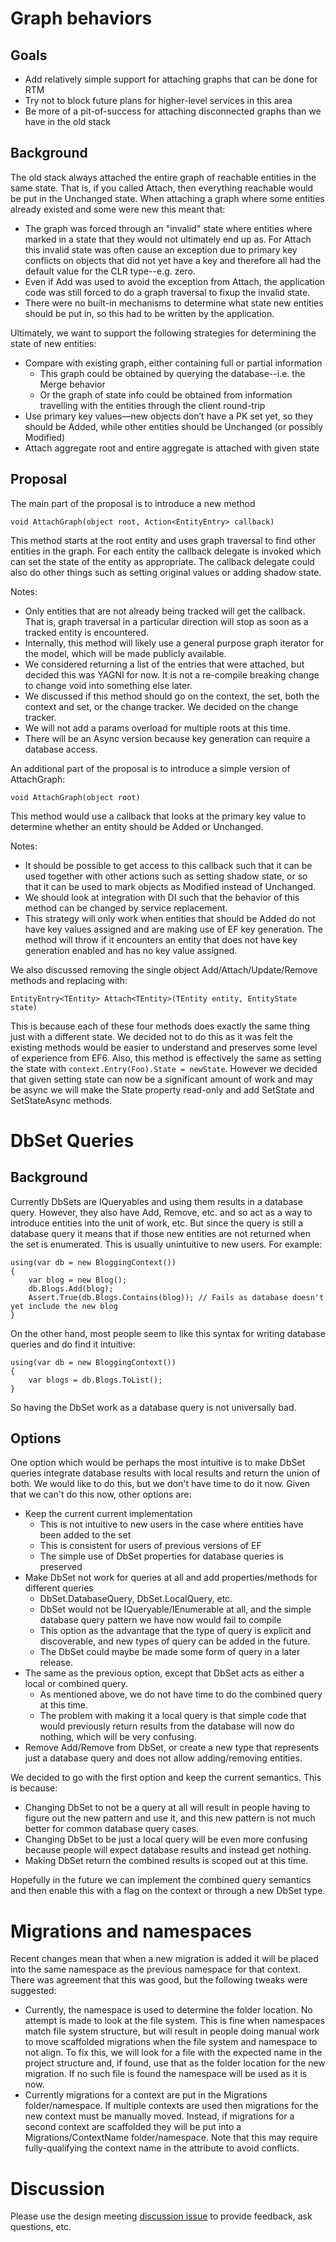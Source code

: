 # Graph behaviors

## Goals

* Add relatively simple support for attaching graphs that can be done for RTM
* Try not to block future plans for higher-level services in this area
* Be more of a pit-of-success for attaching disconnected graphs than we have in the old stack

## Background

The old stack always attached the entire graph of reachable entities in the same state. That is, if you called Attach, then everything reachable would be put in the Unchanged state. When attaching a graph where some entities already existed and some were new this meant that:
* The graph was forced through an "invalid" state where entities where marked in a state that they would not ultimately end up as. For Attach this invalid state was often cause an exception due to primary key conflicts on objects that did not yet have a key and therefore all had the default value for the CLR type--e.g. zero.
* Even if Add was used to avoid the exception from Attach, the application code was still forced to do a graph traversal to fixup the invalid state.
* There were no built-in mechanisms to determine what state new entities should be put in, so this had to be written by the application.

Ultimately, we want to support the following strategies for determining the state of new entities:
* Compare with existing graph, either containing full or partial information
  * This graph could be obtained by querying the database--i.e. the Merge behavior
  * Or the graph of state info could be obtained from information travelling with the entities through the client round-trip
* Use primary key values—new objects don’t have a PK set yet, so they should be Added, while other entities should be Unchanged (or possibly Modified)
* Attach aggregate root and entire aggregate is attached with given state

## Proposal

The main part of the proposal is to introduce a new method

`void AttachGraph(object root, Action<EntityEntry> callback)`

This method starts at the root entity and uses graph traversal to find other entities in the graph. For each entity the callback delegate is invoked which can set the state of the entity as appropriate. The callback delegate could also do other things such as setting original values or adding shadow state.

Notes:
* Only entities that are not already being tracked will get the callback. That is, graph traversal in a particular direction will stop as soon as a tracked entity is encountered.
* Internally, this method will likely use a general purpose graph iterator for the model, which will be made publicly available.
* We considered returning a list of the entries that were attached, but decided this was YAGNI for now. It is not a re-compile breaking change to change void into something else later.
* We discussed if this method should go on the context, the set, both the context and set, or the change tracker. We decided on the change tracker.
* We will not add a params overload for multiple roots at this time.
* There will be an Async version because key generation can require a database access.

An additional part of the proposal is to introduce a simple version of AttachGraph:

`void AttachGraph(object root)`

This method would use a callback that looks at the primary key value to determine whether an entity should be Added or Unchanged.

Notes:
* It should be possible to get access to this callback such that it can be used together with other actions such as setting shadow state, or so that it can be used to mark objects as Modified instead of Unchanged.
* We should look at integration with DI such that the behavior of this method can be changed by service replacement.
* This strategy will only work when entities that should be Added do not have key values assigned and are making use of EF key generation. The method will throw if it encounters an entity that does not have key generation enabled and has no key value assigned.

We also discussed removing the single object Add/Attach/Update/Remove methods and replacing with:

`EntityEntry<TEntity> Attach<TEntity>(TEntity entity, EntityState state)`

This is because each of these four methods does exactly the same thing just with a different state. We decided not to do this as it was felt the existing methods would be easier to understand and preserves some level of experience from EF6. Also, this method is effectively the same as setting the state with `context.Entry(Foo).State = newState`. However we decided that given setting state can now be a significant amount of work and may be async we will make the State property read-only and add SetState and SetStateAsync methods.

# DbSet Queries

## Background

Currently DbSets are IQueryables and using them results in a database query. However, they also have Add, Remove, etc. and so act as a way to introduce entities into the unit of work, etc. But since the query is still a database query it means that if those new entities are not returned when the set is enumerated. This is usually unintuitive to new users. For example:

```
using(var db = new BloggingContext())
{
    var blog = new Blog();
    db.Blogs.Add(blog);
    Assert.True(db.Blogs.Contains(blog)); // Fails as database doesn't yet include the new blog
}
```

On the other hand, most people seem to like this syntax for writing database queries and do find it intuitive:

```
using(var db = new BloggingContext())
{
    var blogs = db.Blogs.ToList();
}
```

So having the DbSet work as a database query is not universally bad.

## Options

One option which would be perhaps the most intuitive is to make DbSet queries integrate database results with local results and return the union of both. We would like to do this, but we don't have time to do it now. Given that we can't do this now, other options are:

* Keep the current current implementation
  * This is not intuitive to new users in the case where entities have been added to the set
  * This is consistent for users of previous versions of EF
  * The simple use of DbSet properties for database queries is preserved
* Make DbSet not work for queries at all and add properties/methods for different queries
  * DbSet.DatabaseQuery, DbSet.LocalQuery, etc.
  * DbSet would not be IQueryable/IEnumerable at all, and the simple database query pattern we have now would fail to compile
  * This option as the advantage that the type of query is explicit and discoverable, and new types of query can be added in the future.
  * The DbSet could maybe be made some form of query in a later release.
* The same as the previous option, except that DbSet acts as either a local or combined query.
  * As mentioned above, we do not have time to do the combined query at this time.
  * The problem with making it a local query is that simple code that would previously return results from the database will now do nothing, which will be very confusing.
* Remove Add/Remove from DbSet, or create a new type that represents just a database query and does not allow adding/removing entities.

We decided to go with the first option and keep the current semantics. This is because:
* Changing DbSet to not be a query at all will result in people having to figure out the new pattern and use it, and this new pattern is not much better for common database query cases.
* Changing DbSet to be just a local query will be even more confusing because people will expect database results and instead get nothing.
* Making DbSet return the combined results is scoped out at this time.

Hopefully in the future we can implement the combined query semantics and then enable this with a flag on the context or through a new DbSet type.

# Migrations and namespaces

Recent changes mean that when a new migration is added it will be placed into the same namespace as the previous namespace for that context. There was agreement that this was good, but the following tweaks were suggested:
* Currently, the namespace is used to determine the folder location. No attempt is made to look at the file system. This is fine when namespaces match file system structure, but will result in people doing manual work to move scaffolded migrations when the file system and namespace to not align. To fix this, we will look for a file with the expected name in the project structure and, if found, use that as the folder location for the new migration. If no such file is found the namespace will be used as it is now.
* Currently migrations for a context are put in the Migrations folder/namespace. If multiple contexts are used then migrations for the new context must be manually moved. Instead, if migrations for a second context are scaffolded they will be put into a Migrations/ContextName folder/namespace. Note that this may require fully-qualifying the context name in the attribute to avoid conflicts.

# Discussion

Please use the design meeting [discussion issue](https://github.com/aspnet/EntityFramework/issues/1248) to provide feedback, ask questions, etc.